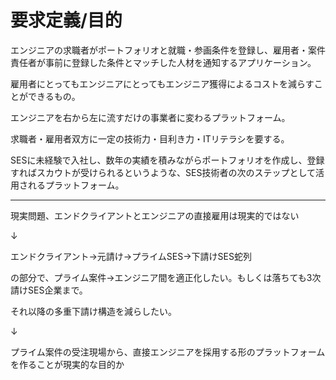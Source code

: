 # 要求定義/目的
エンジニアの求職者がポートフォリオと就職・参画条件を登録し、雇用者・案件責任者が事前に登録した条件とマッチした人材を通知するアプリケーション。

雇用者にとってもエンジニアにとってもエンジニア獲得によるコストを減らすことができるもの。

エンジニアを右から左に流すだけの事業者に変わるプラットフォーム。

求職者・雇用者双方に一定の技術力・目利き力・ITリテラシを要する。

SESに未経験で入社し、数年の実績を積みながらポートフォリオを作成し、登録すればスカウトが受けられるというような、SES技術者の次のステップとして活用されるプラットフォーム。

---
現実問題、エンドクライアントとエンジニアの直接雇用は現実的ではない

↓

エンドクライアント→元請け→プライムSES→下請けSES蛇列

の部分で、プライム案件→エンジニア間を適正化したい。もしくは落ちても3次請けSES企業まで。

それ以降の多重下請け構造を減らしたい。

↓

プライム案件の受注現場から、直接エンジニアを採用する形のプラットフォームを作ることが現実的な目的か
